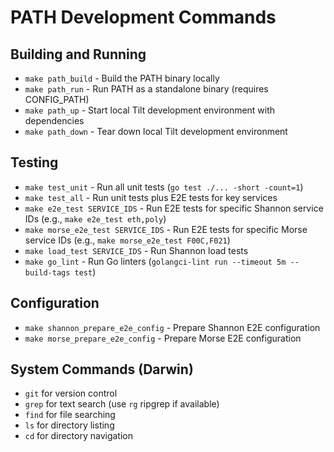 # PATH Development Commands

## Building and Running
- `make path_build` - Build the PATH binary locally
- `make path_run` - Run PATH as a standalone binary (requires CONFIG_PATH)
- `make path_up` - Start local Tilt development environment with dependencies
- `make path_down` - Tear down local Tilt development environment

## Testing
- `make test_unit` - Run all unit tests (`go test ./... -short -count=1`)
- `make test_all` - Run unit tests plus E2E tests for key services
- `make e2e_test SERVICE_IDS` - Run E2E tests for specific Shannon service IDs (e.g., `make e2e_test eth,poly`)
- `make morse_e2e_test SERVICE_IDS` - Run E2E tests for specific Morse service IDs (e.g., `make morse_e2e_test F00C,F021`)
- `make load_test SERVICE_IDS` - Run Shannon load tests
- `make go_lint` - Run Go linters (`golangci-lint run --timeout 5m --build-tags test`)

## Configuration
- `make shannon_prepare_e2e_config` - Prepare Shannon E2E configuration
- `make morse_prepare_e2e_config` - Prepare Morse E2E configuration

## System Commands (Darwin)
- `git` for version control
- `grep` for text search (use `rg` ripgrep if available)
- `find` for file searching
- `ls` for directory listing
- `cd` for directory navigation